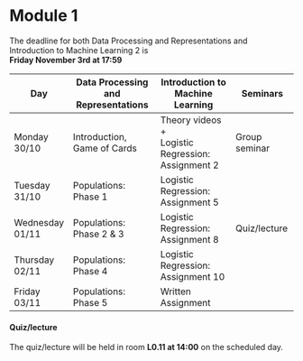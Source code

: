 
# Module 1

The deadline for both Data Processing and Representations and Introduction to Machine Learning 2 is<br>**Friday November 3rd at 17:59**

| Day                | Data Processing<br>and Representations | Introduction to<br>Machine Learning | Seminars          |
| ------------------ | ---------------------------- | ----------------------------------- | --------------------------- |
| Monday<br>30/10    | Introduction, Game of Cards  | Theory videos +<br>Logistic Regression: Assignment 2 | Group seminar|
| Tuesday<br>31/10   | Populations: Phase 1         | Logistic Regression: Assignment 5   |                             |
| Wednesday<br>01/11 | Populations: Phase 2 & 3     | Logistic Regression: Assignment 8   | Quiz/lecture                |
| Thursday<br>02/11  | Populations: Phase 4         | Logistic Regression: Assignment 10  |                             |
| Friday<br>03/11    | Populations: Phase 5         | Written Assignment                  |                             |



#### Quiz/lecture

The quiz/lecture will be held in room **L0.11 at 14:00** on the scheduled day.


